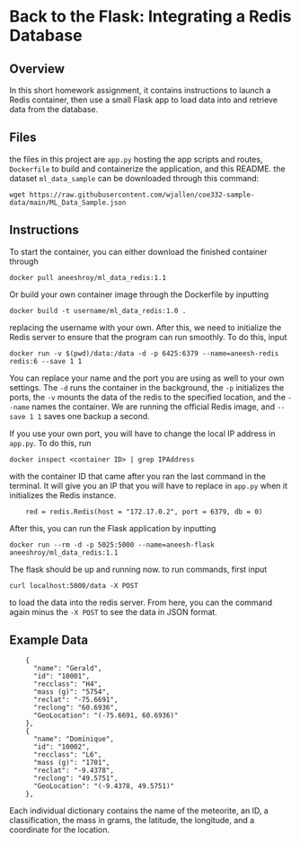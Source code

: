 # Back to the Flask: Integrating a Redis Database

## Overview

In this short homework assignment, it contains instructions to launch a Redis container, then use a small Flask app to load data into and retrieve data from the database.

## Files

the files in this project are `app.py` hosting the app scripts and routes, `Dockerfile` to build and containerize the application, and this README. the dataset `ml_data_sample` can be downloaded through this command:

```
wget https://raw.githubusercontent.com/wjallen/coe332-sample-data/main/ML_Data_Sample.json
```

## Instructions

To start the container, you can either download the finished container through

```
docker pull aneeshroy/ml_data_redis:1.1
```

Or build your own container image through the Dockerfile by inputting

```
docker build -t username/ml_data_redis:1.0 .
```

replacing the username with your own. After this, we need to initialize the Redis server to ensure that the program can run smoothly. To do this, input

```
docker run -v $(pwd)/data:/data -d -p 6425:6379 --name=aneesh-redis redis:6 --save 1 1
```

You can replace your name and the port you are using as well to your own settings. The `-d` runs the container in the background, the `-p` initializes the ports, the `-v` mounts the data of the redis to the specified location, and the `--name` names the container. We are running the official Redis image, and `--save 1 1` saves one backup a second.

If you use your own port, you will have to change the local IP address in `app.py`. To do this, run

```
docker inspect <container ID> | grep IPAddress
```

with the container ID that came after you ran the last command in the terminal. It will give you an IP that you will have to replace in `app.py` when it initializes the Redis instance.

```
    red = redis.Redis(host = "172.17.0.2", port = 6379, db = 0)
```

After this, you can run the Flask application by inputting

```
docker run --rm -d -p 5025:5000 --name=aneesh-flask aneeshroy/ml_data_redis:1.1
```

The flask should be up and running now. to run commands, first input 

```
curl localhost:5000/data -X POST
```

to load the data into the redis server. From here, you can the command again minus the `-X POST` to see the data in JSON format.

## Example Data

```
    {
      "name": "Gerald",
      "id": "10001",
      "recclass": "H4",
      "mass (g)": "5754",
      "reclat": "-75.6691",
      "reclong": "60.6936",
      "GeoLocation": "(-75.6691, 60.6936)"
    },
    {
      "name": "Dominique",
      "id": "10002",
      "recclass": "L6",
      "mass (g)": "1701",
      "reclat": "-9.4378",
      "reclong": "49.5751",
      "GeoLocation": "(-9.4378, 49.5751)"
    },
```

Each individual dictionary contains the name of the meteorite, an ID, a classification, the mass in grams, the latitude, the longitude, and a coordinate for the location.

